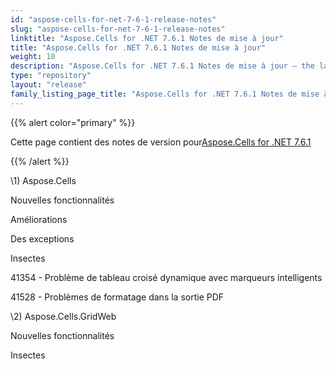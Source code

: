 ```yaml
---
id: "aspose-cells-for-net-7-6-1-release-notes"
slug: "aspose-cells-for-net-7-6-1-release-notes"
linktitle: "Aspose.Cells for .NET 7.6.1 Notes de mise à jour"
title: "Aspose.Cells for .NET 7.6.1 Notes de mise à jour"
weight: 10
description: "Aspose.Cells for .NET 7.6.1 Notes de mise à jour – the latest updates and fixes."
type: "repository"
layout: "release"
family_listing_page_title: "Aspose.Cells for .NET 7.6.1 Notes de mise à jour"
---
```

{{% alert color="primary" %}} 

 Cette page contient des notes de version pour[Aspose.Cells for .NET 7.6.1](https://releases.aspose.com/cells/net/new-releases/aspose.cells-for-.net-7.6.1/)

{{% /alert %}} 

\1) Aspose.Cells 

 Nouvelles fonctionnalités

 Améliorations

 Des exceptions

 Insectes

 41354 - Problème de tableau croisé dynamique avec marqueurs intelligents

 41528 - Problèmes de formatage dans la sortie PDF

 \2) Aspose.Cells.GridWeb

 Nouvelles fonctionnalités

 Insectes
